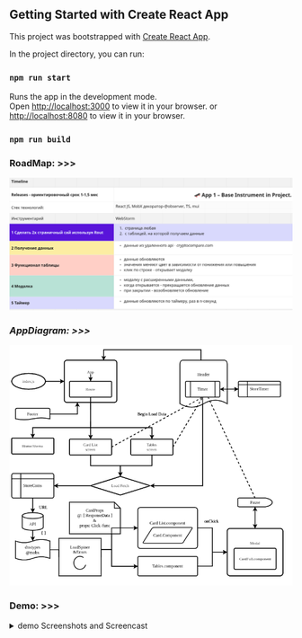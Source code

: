 ## Getting Started with Create React App

This project was bootstrapped with [Create React App](https://github.com/facebook/create-react-app).

In the project directory, you can run:

### `npm run start`

Runs the app in the development mode.\
Open [http://localhost:3000](http://localhost:3000) to view it in your browser.
or [http://localhost:8080](http://localhost:8080) to view it in your browser.

### `npm run build`


### RoadMap: >>>
![Alt roadmap](./demo/RoadMap.png?raw=true "RoadMap")

### *AppDiagram: >>>*
![Alt diagram](./demo/AppDiagram.png?raw=true "AppDiagram")

### **Demo: >>>**
<details>
<summary>demo Screenshots and Screencast</summary>

#### *video: >*
 https://user-images.githubusercontent.com/78234427/231738009-7edda8ed-40ab-4805-b4b6-1721c114f970.mp4
 
#### **img: >**
 ![Alt Screenshot_1](./demo/Screenshot_1.png?raw=true "Screenshot_1")
 ![Alt Screenshot_2](./demo/Screenshot_2.png?raw=true "Screenshot_2")
 ![Alt Screenshot_3](./demo/Screenshot_3.png?raw=true "Screenshot_3")
 ![Alt Screenshot_4](./demo/Screenshot_4.png?raw=true "Screenshot_4")
 ![Alt Screenshot_5](./demo/Screenshot_5.png?raw=true "Screenshot_5")
</details>
